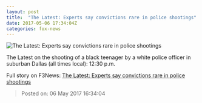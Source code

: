 ```yaml
---
layout: post
title:  "The Latest: Experts say convictions rare in police shootings"
date: 2017-05-06 17:34:04Z
categories: fox-news
---
```


![The Latest: Experts say convictions rare in police shootings](http://www.foxnews.com/content/dam/fox-news/logo/og-fn-foxnews.jpg)

The Latest on the shooting of a black teenager by a white police officer in suburban Dallas (all times local): 12:30 p.m.


Full story on F3News: [The Latest: Experts say convictions rare in police shootings](http://www.f3nws.com/n/gxkPqD)

> Posted on: 06 May 2017 16:34:04

